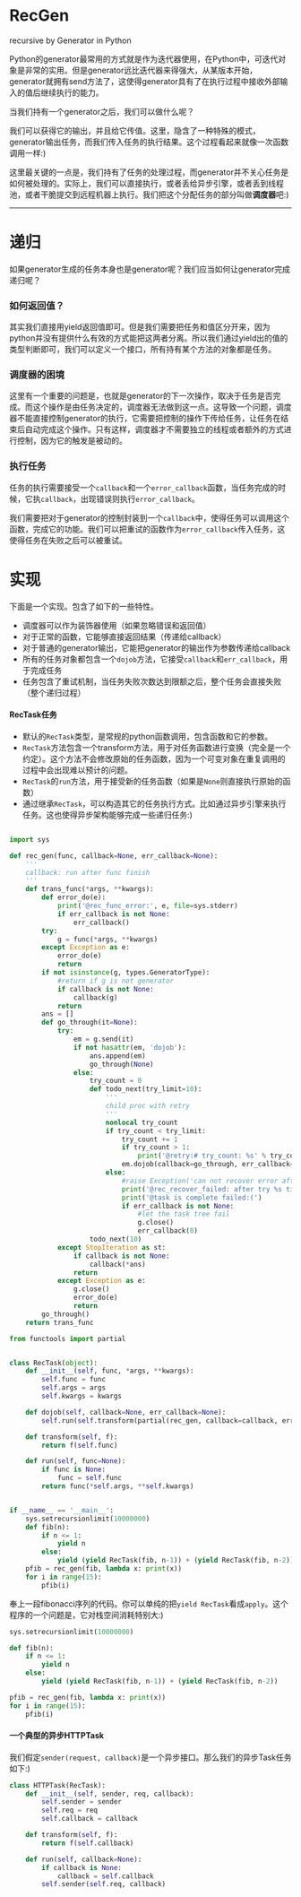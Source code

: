 RecGen
======

recursive by Generator in Python

Python的generator最常用的方式就是作为迭代器使用，在Python中，可迭代对象是非常的实用。但是generator远比迭代器来得强大，从某版本开始，generator就拥有send方法了，这使得generator具有了在执行过程中接收外部输入的值后继续执行的能力。

当我们持有一个generator之后，我们可以做什么呢？

我们可以获得它的输出，并且给它传值。这里，隐含了一种特殊的模式，generator输出任务，而我们传入任务的执行结果。这个过程看起来就像一次函数调用一样:) 

这里最关键的一点是，我们持有了任务的处理过程，而generator并不关心任务是如何被处理的。实际上，我们可以直接执行，或者丢给异步引擎，或者丢到线程池，或者干脆提交到远程机器上执行。我们把这个分配任务的部分叫做**调度器**吧:)

---

# 递归

如果generator生成的任务本身也是generator呢？我们应当如何让generator完成递归呢？

### 如何返回值？

其实我们直接用yield返回值即可。但是我们需要把任务和值区分开来，因为python并没有提供什么有效的方式能把这两者分离。所以我们通过yield出的值的类型判断即可，我们可以定义一个接口，所有持有某个方法的对象都是任务。

### 调度器的困境

这里有一个重要的问题是，也就是generator的下一次操作，取决于任务是否完成。而这个操作是由任务决定的，调度器无法做到这一点。这导致一个问题，调度器不能直接控制generator的执行，它需要把控制的操作下传给任务，让任务在结束后自动完成这个操作。只有这样，调度器才不需要独立的线程或者额外的方式进行控制，因为它的触发是被动的。

### 执行任务

任务的执行需要接受一个`callback`和一个`error_callback`函数，当任务完成的时候，它执`callback`，出现错误则执行`error_callback`。

我们需要把对于generator的控制封装到一个`callback`中，使得任务可以调用这个函数，完成它的功能。我们可以把重试的函数作为`error_callback`传入任务，这使得任务在失败之后可以被重试。

# 实现

下面是一个实现。包含了如下的一些特性。

 - 调度器可以作为装饰器使用（如果忽略错误和返回值）
 - 对于正常的函数，它能够直接返回结果（传递给callback）
 - 对于普通的generator输出，它能把generator的输出作为参数传递给callback
 - 所有的任务对象都包含一个`dojob`方法，它接受`callback`和`err_callback`，用于完成任务
 - 任务包含了重试机制，当任务失败次数达到限额之后，整个任务会直接失败（整个递归过程）

#### RecTask任务

 - 默认的`RecTask`类型，是常规的python函数调用，包含函数和它的参数。
 - `RecTask`方法包含一个transform方法，用于对任务函数进行变换（完全是一个约定）。这个方法不会修改原始的任务函数，因为一个可变对象在重复调用的过程中会出现难以预计的问题。
 - `RecTask`的`run`方法，用于接受新的任务函数（如果是`None`则直接执行原始的函数）
 - 通过继承`RecTask`，可以构造其它的任务执行方式。比如通过异步引擎来执行任务。这也使得异步架构能够完成一些递归任务:)

```python

import sys

def rec_gen(func, callback=None, err_callback=None):
    '''
    callback: run after func finish
    '''
    def trans_func(*args, **kwargs):
        def error_do(e):
            print('@rec_func_error:', e, file=sys.stderr)
            if err_callback is not None:
                err_callback()
        try:
            g = func(*args, **kwargs)
        except Exception as e:
            error_do(e)
            return
        if not isinstance(g, types.GeneratorType):
            #return if g is not generator
            if callback is not None:
                callback(g)
            return
        ans = []
        def go_through(it=None):
            try:
                em = g.send(it)
                if not hasattr(em, 'dojob'):
                    ans.append(em)
                    go_through(None)
                else:
                    try_count = 0
                    def todo_next(try_limit=10):
                        '''
                        child proc with retry
                        '''
                        nonlocal try_count
                        if try_count < try_limit:
                            try_count += 1
                            if try_count > 1:
                                print('@retry:# try_count: %s' % try_count, file=sys.stderr)
                            em.dojob(callback=go_through, err_callback=todo_next)
                        else:
                            #raise Exception('can not recover error after %s retrys' % try_limit)
                            print('@rec_recover_failed: after try %s time at one node' % try_limit, file=sys.stderr)
                            print('@task is complete failed:(')
                            if err_callback is not None:
                                #let the task tree fail
                                g.close()
                                err_callback(0)
                    todo_next(10)
            except StopIteration as st:
                if callback is not None:
                    callback(*ans)
                return
            except Exception as e:
                g.close()
                error_do(e)
                return
        go_through()
    return trans_func

from functools import partial


class RecTask(object):
    def __init__(self, func, *args, **kwargs):
        self.func = func
        self.args = args
        self.kwargs = kwargs

    def dojob(self, callback=None, err_callback=None):
        self.run(self.transform(partial(rec_gen, callback=callback, err_callback=err_callback)))

    def transform(self, f):
        return f(self.func)

    def run(self, func=None):
        if func is None:
            func = self.func
        return func(*self.args, **self.kwargs)


if __name__ == '__main__':
    sys.setrecursionlimit(10000000)
    def fib(n):
        if n <= 1:
            yield n
        else:
            yield (yield RecTask(fib, n-1)) + (yield RecTask(fib, n-2))
    pfib = rec_gen(fib, lambda x: print(x))
    for i in range(15):
        pfib(i)
```

奉上一段fibonacci序列的代码。你可以单纯的把`yield RecTask`看成`apply`。这个程序的一个问题是，它对栈空间消耗特别大:)

```python
sys.setrecursionlimit(10000000)

def fib(n):
    if n <= 1:
        yield n
    else:
        yield (yield RecTask(fib, n-1)) + (yield RecTask(fib, n-2))

pfib = rec_gen(fib, lambda x: print(x))
for i in range(15):
    pfib(i)
```
#### 一个典型的异步HTTPTask

我们假定`sender(request, callback)`是一个异步接口。那么我们的异步Task任务如下:)

```python
class HTTPTask(RecTask):
    def __init__(self, sender, req, callback):
        self.sender = sender
        self.req = req
        self.callback = callback

    def transform(self, f):
        return f(self.callback)

    def run(self, callback=None):
        if callback is None:
            callback = self.callback
        self.sender(self.req, callback)


```
